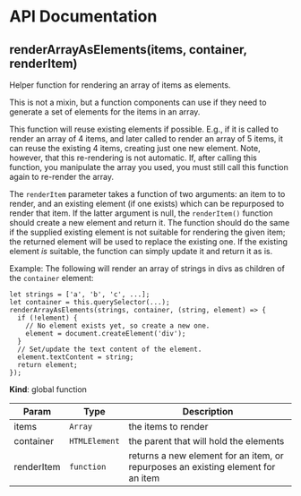 # API Documentation
<a name="renderArrayAsElements"></a>

## renderArrayAsElements(items, container, renderItem)
Helper function for rendering an array of items as elements.

This is not a mixin, but a function components can use if they need to
generate a set of elements for the items in an array.

This function will reuse existing elements if possible. E.g., if it is called
to render an array of 4 items, and later called to render an array of 5
items, it can reuse the existing 4 items, creating just one new element.
Note, however, that this re-rendering is not automatic. If, after calling
this function, you manipulate the array you used, you must still call this
function again to re-render the array.

The `renderItem` parameter takes a function of two arguments: an item to
to render, and an existing element (if one exists) which can be repurposed to
render that item. If the latter argument is null, the `renderItem()` function
should create a new element and return it. The function should do the same
if the supplied existing element is not suitable for rendering the given
item; the returned element will be used to replace the existing one. If the
existing element *is* suitable, the function can simply update it and return
it as is.

Example: The following will render an array of strings in divs as children
of the `container` element:

    let strings = ['a', 'b', 'c', ...];
    let container = this.querySelector(...);
    renderArrayAsElements(strings, container, (string, element) => {
      if (!element) {
        // No element exists yet, so create a new one.
        element = document.createElement('div');
      }
      // Set/update the text content of the element.
      element.textContent = string;
      return element;
    });

  **Kind**: global function

| Param | Type | Description |
| --- | --- | --- |
| items | <code>Array</code> | the items to render |
| container | <code>HTMLElement</code> | the parent that will hold the elements |
| renderItem | <code>function</code> | returns a new element for an item, or                                repurposes an existing element for an item |

